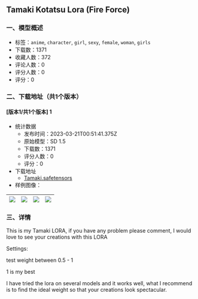 ## Tamaki Kotatsu Lora (Fire Force)
### 一、模型概述

- 标签：`anime`, `character`, `girl`, `sexy`, `female`, `woman`, `girls`
- 下载数：1371
- 收藏人数：372
- 评论人数：0
- 评分人数：0
- 评分：0

### 二、下载地址（共1个版本）

#### [版本1/共1个版本] 1

- 统计数据
  - 发布时间：2023-03-21T00:51:41.375Z
  - 原始模型：SD 1.5
  - 下载数：1371
  - 评分人数：0
  - 评分：0
- 下载地址
  - [Tamaki.safetensors](https://civitai.com/api/download/models/23849)
- 样例图像：

| <img src="https://image.civitai.com/xG1nkqKTMzGDvpLrqFT7WA/fdfe801c-9826-4064-8027-1fb1d7451e00/width=450/268019.jpeg" /> | <img src="https://image.civitai.com/xG1nkqKTMzGDvpLrqFT7WA/1f56c3b0-0102-49a4-0bf6-3004a83e6f00/width=450/268018.jpeg" /> | <img src="https://image.civitai.com/xG1nkqKTMzGDvpLrqFT7WA/744754c1-bff0-4ba8-08e8-08e8efee7900/width=450/268017.jpeg" /> | <img src="https://image.civitai.com/xG1nkqKTMzGDvpLrqFT7WA/168cd449-b5c7-48c6-88b5-476b73d74f00/width=450/268016.jpeg" /> |
| ---- | ---- | ---- | ---- |


### 三、详情
<p>This is my Tamaki LORA, if you have any problem please comment, I would love to see your creations with this LORA</p><p>Settings:</p><p>test weight between 0.5 - 1</p><p>1 is my best</p><p></p><p>I have tried the lora on several models and it works well, what I recommend is to find the ideal weight so that your creations look spectacular.</p>